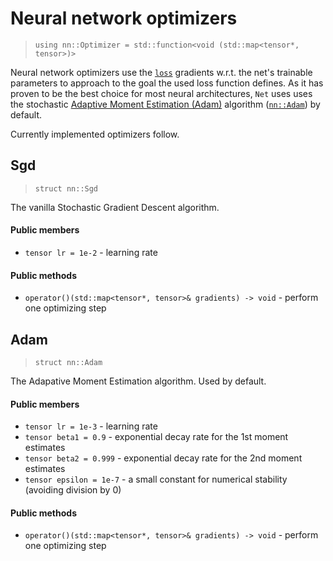# Neural network optimizers

> `using nn::Optimizer = std::function<void (std::map<tensor*, tensor>)>`

Neural network optimizers use the [`loss`](nn/losses) gradients w.r.t.
the net's trainable parameters to approach to the goal the used loss
function defines. As it has proven to be the best choice for most neural
architectures, `Net` uses uses the stochastic
[Adaptive Moment Estimation (Adam)](https://arxiv.org/abs/1412.6980)
algorithm ([`nn::Adam`](#adam)) by default.


Currently implemented optimizers follow.


## Sgd
> `struct nn::Sgd`

The vanilla Stochastic Gradient Descent algorithm.

#### Public members

- `tensor lr = 1e-2` - learning rate

#### Public methods

- `operator()(std::map<tensor*, tensor>& gradients) -> void` - perform one optimizing step


## Adam
> `struct nn::Adam`

The Adapative Moment Estimation algorithm. Used by default.

#### Public members

- `tensor lr = 1e-3` - learning rate
- `tensor beta1 = 0.9` - exponential decay rate for the 1st moment estimates
- `tensor beta2 = 0.999` - exponential decay rate for the 2nd moment estimates
- `tensor epsilon = 1e-7` - a small constant for numerical stability (avoiding division by 0)

#### Public methods

- `operator()(std::map<tensor*, tensor>& gradients) -> void` - perform one optimizing step
